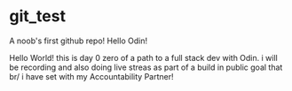 # git_test
A noob's first github repo!
Hello Odin!


Hello World! this is day 0 zero of a path to a full stack dev with Odin.
i will be recording and also doing live streas as part of a build in public goal that br/
i have set with my Accountability Partner!